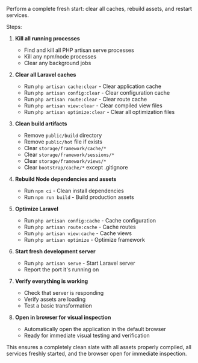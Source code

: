Perform a complete fresh start: clear all caches, rebuild assets, and restart services.

Steps:

1. **Kill all running processes**
   - Find and kill all PHP artisan serve processes
   - Kill any npm/node processes
   - Clear any background jobs

2. **Clear all Laravel caches**
   - Run `php artisan cache:clear` - Clear application cache
   - Run `php artisan config:clear` - Clear configuration cache
   - Run `php artisan route:clear` - Clear route cache
   - Run `php artisan view:clear` - Clear compiled view files
   - Run `php artisan optimize:clear` - Clear all optimization files

3. **Clean build artifacts**
   - Remove `public/build` directory
   - Remove `public/hot` file if exists
   - Clear `storage/framework/cache/*`
   - Clear `storage/framework/sessions/*`
   - Clear `storage/framework/views/*`
   - Clear `bootstrap/cache/*` except .gitignore

4. **Rebuild Node dependencies and assets**
   - Run `npm ci` - Clean install dependencies
   - Run `npm run build` - Build production assets

5. **Optimize Laravel**
   - Run `php artisan config:cache` - Cache configuration
   - Run `php artisan route:cache` - Cache routes
   - Run `php artisan view:cache` - Cache views
   - Run `php artisan optimize` - Optimize framework

6. **Start fresh development server**
   - Run `php artisan serve` - Start Laravel server
   - Report the port it's running on

7. **Verify everything is working**
   - Check that server is responding
   - Verify assets are loading
   - Test a basic transformation

8. **Open in browser for visual inspection**
   - Automatically open the application in the default browser
   - Ready for immediate visual testing and verification

This ensures a completely clean slate with all assets properly compiled, all services freshly started, and the browser open for immediate inspection.